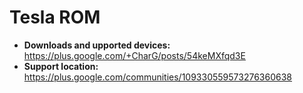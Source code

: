 # Tesla ROM

+ **Downloads and upported devices:** https://plus.google.com/+CharG/posts/54keMXfqd3E
+ **Support location:** https://plus.google.com/communities/109330559573276360638
